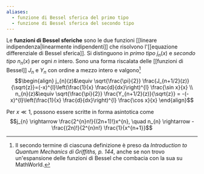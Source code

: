 ```yaml
---
aliases:
  - funzione di Bessel sferica del primo tipo
  - funzione di Bessel sferica del secondo tipo
---
```

Le **funzioni di Bessel sferiche** sono le due funzioni [[lineare indipendenza|linearmente indipendenti]] che risolvono l'[[equazione differenziale di Bessel sferica]]. Si distinguono in *primo tipo* $j_{n}(x)$ e *secondo tipo* $n_{n}(x)$ per ogni $n$ intero. Sono una forma riscalata delle [[funzioni di Bessel]] $J_{n}$ e $Y_{n}$ con ordine a mezzo intero e valgono[^1]
$$\begin{align}
j_{n}(z)&\equiv \sqrt{\frac{\pi}{2}} \frac{J_{n+1/2}(z)}{\sqrt{z}}=(-x)^{l}\left(\frac{1}{x} \frac{d}{dx}\right)^{l} \frac{\sin x}{x} \\
n_{n}(z)&\equiv \sqrt{\frac{\pi}{2}} \frac{Y_{n+1/2}(z)}{\sqrt{z}} = -(-x)^{l}\left(\frac{1}{x} \frac{d}{dx}\right)^{l} \frac{\cos x}{x}
\end{align}$$

Per $x\ll1$, possono essere scritte in forma asintotica come
$$j_{n} \rightarrow \frac{2^{n}n!}{(2n+1)!}x^{n}, \quad n_{n} \rightarrow - \frac{(2n)!}{2^{n}n!} \frac{1}{x^{n+1}}$$

[^1]: Il secondo termine di ciascuna definizione è preso da *Introduction to Quantum Mechanics di Griffiths, p. 144*, anche se non trovo un'espansione delle funzioni di Bessel che combacia con la sua su MathWorld.